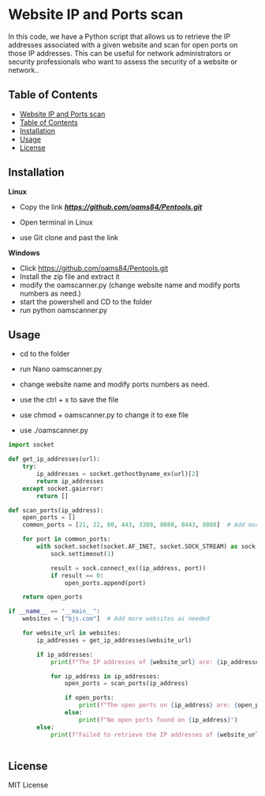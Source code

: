 # Website IP and Ports scan


In this code, we have a Python script that allows us to retrieve the IP addresses associated with a given website and scan for open ports on those IP addresses. This can be useful for network administrators or security professionals who want to assess the security of a website or network..



## Table of Contents

  - [Website IP and Ports scan](#website-ip-and-ports-scan)
  - [Table of Contents](#table-of-contents)
  - [Installation](#installation)
  - [Usage](#usage)
  - [License](#license)

## Installation

**Linux**

- Copy the link  ***https://github.com/oams84/Pentools.git***
  
- Open terminal in Linux 
  
- use Git clone and past the link 


**Windows**

- Click https://github.com/oams84/Pentools.git
- Install the zip file and extract it 
- modify the oamscanner.py (change website name and modify ports numbers as need.)
- start the powershell and CD to the folder 
- run python oamscanner.py




## Usage

- cd to the folder 

- run Nano oamscanner.py

- change website name and modify ports numbers as need.

- use the ctrl + x to save the file

- use chmod + oamscanner.py to change it to exe file

- use ./oamscanner.py


```python
import socket

def get_ip_addresses(url):
    try:
        ip_addresses = socket.gethostbyname_ex(url)[2]
        return ip_addresses
    except socket.gaierror:
        return []

def scan_ports(ip_address):
    open_ports = []
    common_ports = [21, 22, 80, 443, 3389, 8080, 8443, 8888]  # Add more ports as needed

    for port in common_ports:
        with socket.socket(socket.AF_INET, socket.SOCK_STREAM) as sock:
            sock.settimeout(1)

            result = sock.connect_ex((ip_address, port))
            if result == 0:
                open_ports.append(port)

    return open_ports

if __name__ == "__main__":
    websites = ["bjs.com"]  # Add more websites as needed

    for website_url in websites:
        ip_addresses = get_ip_addresses(website_url)

        if ip_addresses:
            print(f"The IP addresses of {website_url} are: {ip_addresses}")

            for ip_address in ip_addresses:
                open_ports = scan_ports(ip_address)

                if open_ports:
                    print(f"The open ports on {ip_address} are: {open_ports}")
                else:
                    print(f"No open ports found on {ip_address}")
        else:
            print(f"Failed to retrieve the IP addresses of {website_url}")



```


## License

MIT License

